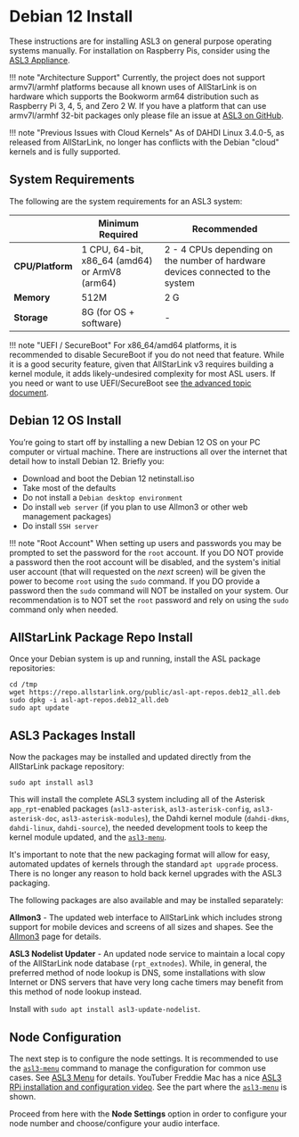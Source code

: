 # Debian 12 Install
These instructions are for installing ASL3 on general purpose operating systems manually. For installation on Raspberry Pis, consider using the [ASL3 Appliance](../appliance/index.md).

!!! note "Architecture Support"
    Currently, the project does not support armv7l/armhf platforms because all known uses of AllStarLink is on hardware which supports the Bookworm arm64 distribution such as Raspberry Pi 3, 4, 5, and Zero 2 W. If you have a platform that can use armv7l/armhf 32-bit packages only please file an issue at [ASL3 on GitHub](https://github.com/AllStarLink/ASL3/issues).

!!! note "Previous Issues with Cloud Kernels"
    As of DAHDI Linux 3.4.0-5, as released from AllStarLink, no longer has conflicts with the Debian "cloud" kernels and is fully supported.

## System Requirements
The following are the system requirements for an ASL3 system:

| | Minimum Required | Recommended
|------|-----------|-------------|
| **CPU/Platform** | 1 CPU, 64-bit, x86_64 (amd64) or ArmV8 (arm64) | 2 - 4 CPUs depending on the number of hardware devices connected to the system |
| **Memory** | 512M | 2 G |
| **Storage** | 8G (for OS + software) | - |

!!! note "UEFI / SecureBoot"
    For x86_64/amd64 platforms, it is recommended to disable SecureBoot if you do not need that feature. While it is a good security feature, given that AllStarLink v3 requires building a kernel module, it adds likely-undesired complexity for most ASL users. If you need or want to use UEFI/SecureBoot see [the advanced topic document](../../adv-topics/uefi-secureboot.md).
  
## Debian 12 OS Install
You’re going to start off by installing a new Debian 12 OS on your PC computer or virtual machine. There are instructions all over the internet that detail how to install Debian 12. Briefly you:

 * Download and boot the Debian 12 netinstall.iso
 * Take most of the defaults
 * Do not install a `Debian desktop environment`
 * Do install `web server` (if you plan to use Allmon3 or other web management packages)
 * Do install `SSH server`

!!! note "Root Account"
    When setting up users and passwords you may be prompted to set the password for the `root` account. If you DO NOT provide a password then the root account will be disabled, and the system's initial user account (that will requested on the *next* screen) will be given the power to become `root` using the `sudo` command.  If you DO provide a password then the `sudo` command will NOT be installed on your system. Our recommendation is to NOT set the `root` password and rely on using the `sudo` command only when needed.

## AllStarLink Package Repo Install
Once your Debian system is up and running, install the ASL package repositories:

```
cd /tmp
wget https://repo.allstarlink.org/public/asl-apt-repos.deb12_all.deb
sudo dpkg -i asl-apt-repos.deb12_all.deb
sudo apt update
```

## ASL3 Packages Install
Now the packages may be installed and updated directly from the AllStarLink package repository:

```
sudo apt install asl3
```

This will install the complete ASL3 system including all of the Asterisk `app_rpt`-enabled packages (`asl3-asterisk`, `asl3-asterisk-config`, `asl3-asterisk-doc`, `asl3-asterisk-modules`), the Dahdi kernel module (`dahdi-dkms`, `dahdi-linux`, `dahdi-source`), the needed development tools to keep the kernel module updated, and the [`asl3-menu`](../../user-guide/index.md).

It's important to note that the new packaging format will allow for easy, automated updates of kernels through the standard `apt upgrade` process. There is no longer any reason to hold back kernel upgrades with the ASL3 packaging.

The following packages are also available and may be installed separately:

**Allmon3** - The updated web interface to AllStarLink which includes strong support for mobile devices and screens of all sizes and shapes. See the [Allmon3](../../allmon3/index.md) page for details.

**ASL3 Nodelist Updater** - An updated node service to maintain a local copy of the AllStarLink node database (`rpt_extnodes`). While, in general, the preferred method of node lookup is DNS, some installations with slow Internet or DNS servers that have very long cache timers may benefit from this method of node lookup instead.

Install with `sudo apt install asl3-update-nodelist`.

## Node Configuration
The next step is to configure the node settings. It is recommended to use the [`asl3-menu`](../../user-guide/index.md) command to manage the configuration for common use cases. See [ASL3 Menu](../../user-guide/index.md) for details. YouTuber Freddie Mac has a nice [ASL3 RPi installation and configuration video](https://youtu.be/aeuj-yI8qrU). See the part where the [`asl3-menu`](../../user-guide/index.md) is shown. 

Proceed from here with the **Node Settings** option in order to configure your node number and choose/configure your audio interface. 